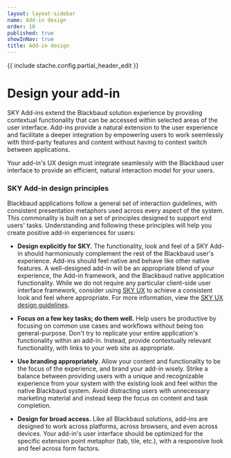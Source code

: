 ```yaml
---
layout: layout-sidebar
name: Add-in design
order: 10
published: true
showInNav: true
title: Add-in design
---
```

{{ include stache.config.partial_header_edit }}

# Design your add-in

SKY Add-ins extend the Blackbaud solution experience by providing contextual functionality that can be accessed within selected areas of the user interface. Add-ins provide a natural extension to the user experience and facilitate a deeper integration by empowering users to work seemlessly with  third-party features and content without having to context switch between applications.

Your add-in's UX design must integrate seamlessly with the Blackbaud user interface to provide an efficient, natural interaction model for your users.

### SKY Add-in design principles

Blackbaud applications follow a general set of interaction guidelines, with consistent presentation metaphors used across every aspect of the system.  This commonality is built on a set of principles designed to support end users' tasks.  Understanding and following these principles will help you create positive add-in experiences for users:

- **Design explicitly for SKY.** The functionality, look and feel of a SKY Add-in should harmoniously complement the rest of the Blackbaud user's  experience.  Add-ins should feel native and behave like other native features.  A well-designed add-in will be an appropriate blend of your experience, the Add-in framework, and the Blackbaud native application functionality.  While we do not require any particular client-side user interface framework, consider using <a href="https://developer.blackbaud.com/skyux">SKY UX</a> to achieve a consistent look and feel where appropriate.
For more information, view the <a href="https://developer.blackbaud.com/skyux/design">SKY UX design guidelines</a>.

- **Focus on a few key tasks; do them well.** Help users be productive by focusing on common use cases and workflows without being too general-purpose. Don't try to replicate your entire application's functionality within an add-in.  Instead, provide contextually relevant functionality, with links to your web site as appropriate.

- **Use branding appropriately**. Allow your content and functionality to be the focus of the experience, and brand your add-in wisely.  Strike a balance between providing users with a unique and recognizable experience from your system with the existing look and feel within the native Blackbaud system.  Avoid distracting users with unnecessary marketing material and instead keep the focus on content and task completion.

- **Design for broad access.** Like all Blackbaud solutions, add-ins are designed to work across platforms, across browsers, and even across devices.  Your add-in's user interface should be optimized for the specific extension point metaphor (tab, tile, etc.), with a responsive look and feel across form factors.